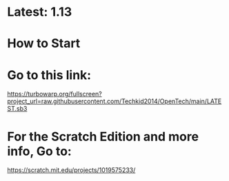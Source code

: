 # Latest: 1.13

# How to Start
#
# Go to this link:
https://turbowarp.org/fullscreen?project_url=raw.githubusercontent.com/Techkid2014/OpenTech/main/LATEST.sb3
#
#
# For the Scratch Edition and more info, Go to:
https://scratch.mit.edu/projects/1019575233/
